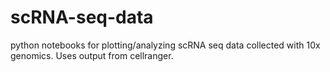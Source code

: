 # scRNA-seq-data

python notebooks for plotting/analyzing scRNA seq data collected with 10x genomics. Uses output from cellranger.

